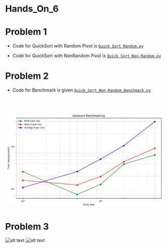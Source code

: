 # Hands_On_6

# Problem 1

* Code for QuickSort with Random Pivot  is  [`Quick Sort Random.py`](Quicksort_Random.py)

* Code for QuickSort with NonRandom Pivot  is  [`Quick Sort Non-Random.py`](Quicksort_Non-Random.py)

# Problem 2

* Code for Benchmark is given [`Quick_Sort_Non-Random_Benchmark.py`](Quicksort_Non-Random_Benchmark.py)
<br>
<br>

![alt text](Benchmark.png)

# Problem 3

![alt text](1002286708_Answer3-1.png)
![alt text](1002286708_Answer3-2.png)
